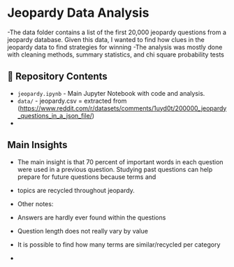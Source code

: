 # Jeopardy Data Analysis
-The data folder contains a list of the first 20,000 jeopardy questions from a jeopardy database. Given this data, I wanted to find how clues in the jeopardy data to find strategies for winning
-The analysis was mostly done with cleaning methods, summary statistics, and chi square probability tests


## 📂 Repository Contents

- `jeopardy.ipynb` - Main Jupyter Notebook with code and analysis.
- `data/` - jeopardy.csv = extracted from (https://www.reddit.com/r/datasets/comments/1uyd0t/200000_jeopardy_questions_in_a_json_file/)
- 
## Main Insights

- The main insight is that 70 percent of important words in each question were used in a previous question. Studying past questions can help prepare for future questions because terms and
- topics are recycled throughout jeopardy.

- Other notes:
- Answers are hardly ever found within the questions
- Question length does not really vary by value
- It is possible to find how many terms are similar/recycled per category

- 
